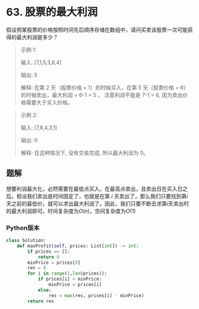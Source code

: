 # 63. 股票的最大利润
假设把某股票的价格按照时间先后顺序存储在数组中，请问买卖该股票一次可能获得的最大利润是多少？

> 示例 1:
> 
> 输入: [7,1,5,3,6,4]
>
> 输出: 5
>
> 解释: 在第 2 天（股票价格 = 1）的时候买入，在第 5 天（股票价格 = 6）的时候卖出，最大利润 = 6-1 = 5 。
     注意利润不能是 7-1 = 6, 因为卖出价格需要大于买入价格。

>示例 2:
>
>输入: [7,6,4,3,1]
>
>输出: 0
>
>解释: 在这种情况下, 没有交易完成, 所以最大利润为 0。

## 题解

想要利润最大化，必然需要在最低点买入，在最高点卖出，且卖出日在买入日之后。假设我们卖出是时间固定了，也就是在第 $i$ 天卖出了，那么我们只要找到第$i$天之前的最低价，就可以求出最大利润了。因此，我们只要不断去求第$i$天卖出时的最大利润即可。时间复杂度为$O(n)$，空间复杂度为$O(1)$

### Python版本

```python
class Solution:
    def maxProfit(self, prices: List[int]) -> int:
        if prices == []:
            return 0
        minPrice = prices[0]
        res = 0
        for i in range(1,len(prices)):
            if prices[i] < minPrice:
                minPrice = prices[i]
            else:
                res = max(res, prices[i] - minPrice)
        return res
```
